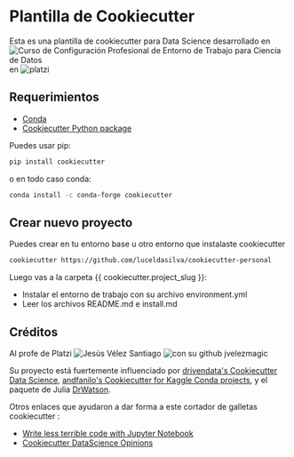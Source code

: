 # Plantilla de Cookiecutter

Esta es una plantilla de cookiecutter para Data Science desarrollado en ![Curso de Configuración Profesional de Entorno de Trabajo para Ciencia de Datos](https://platzi.com/cursos/entorno-ciencia-datos/) en ![platzi](https://platzi.com)


## Requerimientos

- [Conda](https://docs.conda.io/projects/conda/en/latest/user-guide/install/download.html)
- [Cookiecutter Python package](http://cookiecutter.readthedocs.org/en/latest/installation.html)

Puedes usar pip:

``` bash
pip install cookiecutter
```

o en todo caso conda:

``` bash
conda install -c conda-forge cookiecutter
```

## Crear nuevo proyecto

Puedes crear en tu entorno base u otro entorno que instalaste cookiecutter

```bash
cookiecutter https://github.com/luceldasilva/cookiecutter-personal
```

Luego vas a la carpeta {{ cookiecutter.project_slug }}:
- Instalar el entorno de trabajo con su archivo environment.yml
- Leer los archivos README.md e install.md

## Créditos

Al profe de Platzi ![Jesús Vélez Santiago](https://platzi.com/profes/jvelezmagic/) ![con su github jvelezmagic](https://github.com/jvelezmagic/cookiecutter-conda-data-science) 

Su proyecto está fuertemente influenciado por [drivendata's Cookiecutter Data Science](https://github.com/drivendata/cookiecutter-data-science), [andfanilo's Cookiecutter for Kaggle Conda projects](https://github.com/andfanilo/cookiecutter-kaggle), y el paquete de Julia [DrWatson](https://juliadynamics.github.io/DrWatson.jl/dev/).

Otros enlaces que ayudaron a dar forma a este cortador de galletas cookiecutter :

- [Write less terrible code with Jupyter Notebook](https://blog.godatadriven.com/write-less-terrible-notebook-code)
- [Cookiecutter DataScience Opinions](http://drivendata.github.io/cookiecutter-data-science/#opinions)